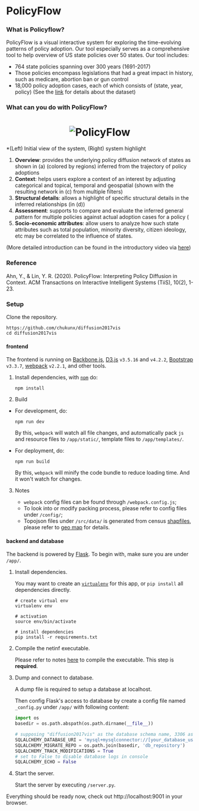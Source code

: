 # PolicyFlow

### What is Policyflow?
PolicyFlow is a visual interactive system for exploring the time-evolving patterns of policy adoption. Our tool especially serves as a comprehensive tool to help overview of US state policies over 50 states. Our tool includes: 

* 764 state policies spanning over 300 years (1691-2017)
* Those policies encompass legislations that had a great impact in history, such as medicare, abortion ban or gun control
* 18,000 policy adoption cases, each of which consists of (state, year, policy) (See the [link](https://dataverse.harvard.edu/dataverse/spid) for details about the dataset)


### What can you do with PolicyFlow?
<h1 align="center">
	<img src="https://www.dropbox.com/s/36ls7nz2lqlzyb7/policyflow-github-figure.png?raw=1" alt="PolicyFlow">
	<br>
</h1>
*(Left) Initial view of the system, (Right) system highlight

1. **Overview**: provides the underlying policy diffusion network of states as shown in (a) (colored by regions) inferred from the trajectory of policy adoptions
2. **Context**: helps users explore a context of an interest by adjusting categorical and topical, temporal and geospatial (shown with the resulting network in (c) from multiple filters)
3. **Structural details**: allows a highlight of specific structural details in the inferred relationships (in (d))
4. **Assessment**: supports to compare and evaluate the inferred general pattern for multiple policies against actual adoption cases for a policy (
5. **Socio-economic attributes**: allow users to analyze how such state attributes such as total population, minority diversity, citizen ideology, etc may be correlated to the influence of states.

(More detailed introduction can be found in the introductory video via [here]())

### Reference
Ahn, Y., & Lin, Y. R. (2020). PolicyFlow: Interpreting Policy Diffusion in Context. ACM Transactions on Interactive Intelligent Systems (TiiS), 10(2), 1-23.

### Setup

Clone the repository.

```shell
https://github.com/chukunx/diffusion2017vis
cd diffusion2017vis
```

#### frontend

The frontend is running on [Backbone.js](http://backbonejs.org/), [D3.js](https://d3js.org/) `v3.5.16` and `v4.2.2`, [Bootstrap](http://getbootstrap.com/docs/3.3/) `v3.3.7`, [webpack](https://webpack.github.io/) `v2.2.1`, and other tools.

1. Install dependencies, with [`npm`](https://www.npmjs.com/get-npm) do:

    ```shell
    npm install
    ```

2. Build

- For development, do:

    ```shell
    npm run dev
    ```

    By this, `webpack` will watch all file changes, and automatically pack `js` and resource files to `/app/static/`, template files to `/app/templates/`.

- For deployment, do:

    ```shell
    npm run build
    ```

    By this, `webpack` will minify the code bundle to reduce loading time. And it won't watch for changes.

3. Notes

    - `webpack` config files can be found through `/webpack.config.js`;
    - To look into or modify packing process, please refer to config files under `/config/`;
    - Topojson files under `/src/data/` is generated from census [shapfiles](https://www.census.gov/geo/maps-data/data/cbf/cbf_state.html), please refer to [geo map](./data/README.md#geo-map) for details.

#### backend and database

The backend is powered by [Flask](http://flask.pocoo.org/). To begin with, make sure you are under `/app/`.

1. Install dependencies.

    You may want to create an [`virtualenv`](https://virtualenv.pypa.io/en/stable/) for this app, or `pip install` all dependencies directly.

    ```shell
    # create virtual env
    virtualenv env
    
    # activation
    source env/bin/activate
    
    # install dependencies
    pip install -r requirements.txt
    ```

2. Compile the netinf executable.

    Please refer to notes [here](./app/libs/README.md) to compile the executable. This step is **required**.

3. Dump and connect to database.

    A dump file is required to setup a database at localhost. 

    Then config Flask's access to database by create a config file named `_config.py` under `/app/` with following content:

    ```python
    import os
    basedir = os.path.abspath(os.path.dirname(__file__))

    # supposing "diffusion2017vis" as the database schema name, 3306 as its port
    SQLALCHEMY_DATABASE_URI = 'mysql+mysqlconnector://[your_database_user_name]:[your_database_password]@localhost:3306/policyflow'
    SQLALCHEMY_MIGRATE_REPO = os.path.join(basedir, 'db_repository')
    SQLALCHEMY_TRACK_MODIFICATIONS = True
    # set to False to disable database logs in console
    SQLALCHEMY_ECHO = False
    ```

4. Start the server.

    Start the server by executing `/server.py`.

Everything should be ready now, check out http://localhost:9001 in your browser.
